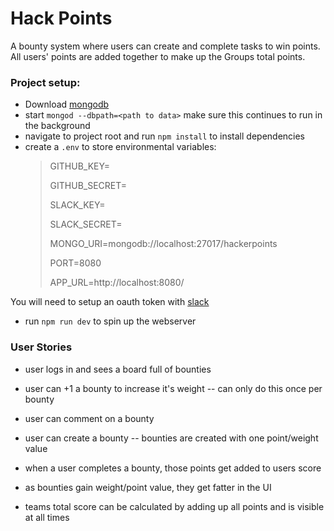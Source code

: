 # Hack Points
A bounty system where users can create and complete tasks to win points.
All users' points are added together to make up the Groups total points.


### Project setup:
* Download [mongodb](https://www.mongodb.com/download-center#community)
* start `mongod --dbpath=<path to data>`  make sure this continues to run in the background
* navigate to project root and run `npm install` to install dependencies
* create a `.env` to store environmental variables:
    > GITHUB_KEY=
    >
    > GITHUB_SECRET=
    >
    > SLACK_KEY=
    >
    > SLACK_SECRET=
    >
    > MONGO_URI=mongodb://localhost:27017/hackerpoints
    >
    > PORT=8080
    >
    > APP_URL=http://localhost:8080/

You will need to setup an oauth token with
[slack](https://api.slack.com/docs/oauth)


* run `npm run dev` to spin up the webserver



### User Stories
 - user logs in and sees a board full of bounties
 - user can +1 a bounty to increase it's weight -- can only do this once per bounty
 - user can comment on a bounty
 - user can create a bounty -- bounties are created with one point/weight value
 - when a user completes a bounty, those points get added to users score

 - as bounties gain weight/point value, they get fatter in the UI

 - teams total score can be calculated by adding up all points and is visible at all times
